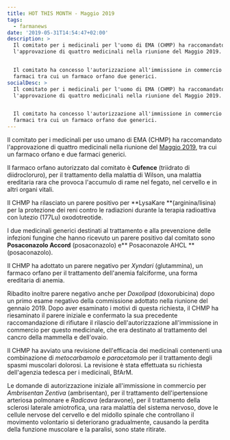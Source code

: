 ```yaml
---
title: HOT THIS MONTH - Maggio 2019
tags:
  - farmanews
date: '2019-05-31T14:54:47+02:00'
description: >
  Il comitato per i medicinali per l'uomo di EMA (CHMP) ha raccomandato
  l'approvazione di quattro medicinali nella riunione del Maggio 2019.


  Il comitato ha concesso l'autorizzazione all'immissione in commercio di 4
  farmaci tra cui un farmaco orfano due generici.
socialDesc: >
  Il comitato per i medicinali per l'uomo di EMA (CHMP) ha raccomandato
  l'approvazione di quattro medicinali nella riunione del Maggio 2019.


  Il comitato ha concesso l'autorizzazione all'immissione in commercio di 4
  farmaci tra cui un farmaco orfano due generici.
---
```

Il comitato per i medicinali per uso umano di EMA (CHMP) ha raccomandato l'approvazione di quattro medicinali nella riunione del [Maggio 2019](https://www.ema.europa.eu/en/news/meeting-highlights-committee-medicinal-products-human-use-chmp-27-29-may-2019), tra cui un farmaco orfano e due farmaci generici.

Il farmaco orfano autorizzato dal comitato è **Cufence** (triidrato di diidrocloruro), per il trattamento della malattia di Wilson, una malattia ereditaria rara che provoca l'accumulo di rame nel fegato, nel cervello e in altri organi vitali. 

Il CHMP ha rilasciato un parere positivo per **LysaKare **(arginina/lisina) per la protezione dei reni contro le radiazioni durante la terapia radioattiva con lutezio (177Lu) oxodotreotide.

I due medicinali generici destinati al trattamento e alla prevenzione delle infezioni fungine che hanno ricevuto un parere positivo dal comitato sono **Posaconazolo Accord** (posaconazolo) e** Posaconazole AHCL **(posaconazolo).

Il CHMP ha adottato un parere negativo per _Xyndari_ (glutammina), un farmaco orfano per il trattamento dell'anemia falciforme, una forma ereditaria di anemia. 

Ribadito inoltre parere negativo anche per _Doxolipad_ (doxorubicina) dopo un primo esame negativo della commissione adottato nella riunione del gennaio 2019. Dopo aver esaminato i motivi di questa richiesta, il CHMP ha riesaminato il parere iniziale e confermato la sua precedente raccomandazione di rifiutare il rilascio dell'autorizzazione all'immissione in commercio per questo medicinale, che era destinato al trattamento del cancro della mammella e dell'ovaio.

Il CHMP ha avviato una revisione dell'efficacia dei medicinali contenenti una combinazione di _metocarbamolo_ e _paracetamolo_ per il trattamento degli spasmi muscolari dolorosi. La revisione è stata effettuata su richiesta dell'agenzia tedesca per i medicinali, BfArM.

Le domande di autorizzazione iniziale all'immissione in commercio per _Ambrisentan Zentiva_ (ambrisentan), per il trattamento dell'ipertensione arteriosa polmonare e _Radicava_ (edaravone), per il trattamento della sclerosi laterale amiotrofica, una rara malattia del sistema nervoso, dove le cellule nervose del cervello e del midollo spinale che controllano il movimento volontario si deteriorano gradualmente, causando la perdita della funzione muscolare e la paralisi, sono state ritirate.
